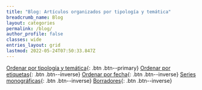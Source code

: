 ```yaml
---
title: "Blog: Artículos organizados por tipología y temática"
breadcrumb_name: Blog
layout: categories
permalink: /blog/
author_profile: false
classes: wide
entries_layout: grid
lastmod: 2022-05-24T07:50:33.847Z
---
```


[Ordenar por tipología y temática](/blog/){: .btn .btn--primary} 
[Ordenar por etiquetas](/blog/tags/){: .btn .btn--inverse} 
[Ordenar por fecha](/blog/fecha/){: .btn .btn--inverse} 
[Series monográficas](/blog/series){: .btn .btn--inverse}
[Borradores](/blog/borradores/){: .btn .btn--inverse}